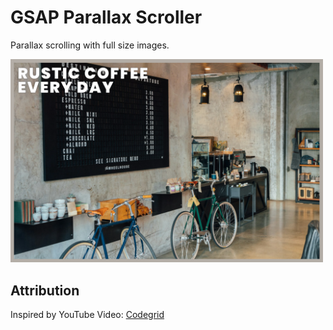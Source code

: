 # GSAP Parallax Scroller

Parallax scrolling with full size images.

<img src="./assets/screenshots/image.png" width="500" alt="Screenshot of website">

## Attribution

Inspired by YouTube Video: [Codegrid](https://www.youtube.com/watch?v=sts8QBVFDLg)